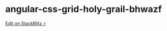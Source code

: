 # angular-css-grid-holy-grail-bhwazf

[Edit on StackBlitz ⚡️](https://stackblitz.com/edit/angular-css-grid-holy-grail-bhwazf)